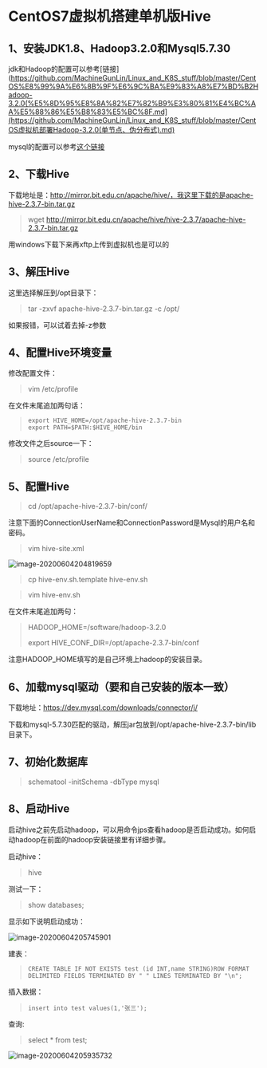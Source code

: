 # CentOS7虚拟机搭建单机版Hive

## 1、安装JDK1.8、Hadoop3.2.0和Mysql5.7.30

jdk和Hadoop的配置可以参考[链接](https://github.com/MachineGunLin/Linux_and_K8S_stuff/blob/master/CentOS%E8%99%9A%E6%8B%9F%E6%9C%BA%E9%83%A8%E7%BD%B2Hadoop-3.2.0(%E5%8D%95%E8%8A%82%E7%82%B9%E3%80%81%E4%BC%AA%E5%88%86%E5%B8%83%E5%BC%8F.md](https://github.com/MachineGunLin/Linux_and_K8S_stuff/blob/master/CentOS虚拟机部署Hadoop-3.2.0(单节点、伪分布式).md)

mysql的配置可以参考[这个链接](https://blog.csdn.net/cool_summer_moon/article/details/106090136)



## 2、下载Hive

下载地址是：http://mirror.bit.edu.cn/apache/hive/，我这里下载的是apache-hive-2.3.7-bin.tar.gz

> wget http://mirror.bit.edu.cn/apache/hive/hive-2.3.7/apache-hive-2.3.7-bin.tar.gz

用windows下载下来再xftp上传到虚拟机也是可以的



## 3、解压Hive

这里选择解压到/opt目录下：

> tar -zxvf apache-hive-2.3.7-bin.tar.gz -c /opt/

如果报错，可以试着去掉-z参数



## 4、配置Hive环境变量

修改配置文件：

> vim /etc/profile

在文件末尾追加两句话：

> ```
> export HIVE_HOME=/opt/apache-hive-2.3.7-bin
> export PATH=$PATH:$HIVE_HOME/bin
> ```

修改文件之后source一下：

> source /etc/profile



## 5、配置Hive

> cd /opt/apache-hive-2.3.7-bin/conf/

注意下面的ConnectionUserName和ConnectionPassword是Mysql的用户名和密码。

>  vim hive-site.xml

 ![image-20200604204819659](C:\Users\Lin\AppData\Roaming\Typora\typora-user-images\image-20200604204819659.png)

> cp hive-env.sh.template hive-env.sh

> vim hive-env.sh

在文件末尾追加两句：

> HADOOP_HOME=/software/hadoop-3.2.0
>
> export HIVE_CONF_DIR=/opt/apache-2.3.7-bin/conf

注意HADOOP_HOME填写的是自己环境上hadoop的安装目录。



## 6、加载mysql驱动（要和自己安装的版本一致）

下载地址：https://dev.mysql.com/downloads/connector/j/

下载和mysql-5.7.30匹配的驱动，解压jar包放到/opt/apache-hive-2.3.7-bin/lib目录下。



## 7、初始化数据库

> schematool -initSchema -dbType mysql



## 8、启动Hive

启动hive之前先启动hadoop，可以用命令jps查看hadoop是否启动成功。如何启动hadoop在前面的hadoop安装链接里有详细步骤。

启动hive：

> hive

测试一下：

> show databases;

显示如下说明启动成功：



![image-20200604205745901](C:\Users\Lin\AppData\Roaming\Typora\typora-user-images\image-20200604205745901.png)



建表：

> ```
> CREATE TABLE IF NOT EXISTS test (id INT,name STRING)ROW FORMAT DELIMITED FIELDS TERMINATED BY " " LINES TERMINATED BY "\n";
> ```

插入数据：

> ```
> insert into test values(1,'张三');
> ```

查询:

> select * from test;



![image-20200604205935732](C:\Users\Lin\AppData\Roaming\Typora\typora-user-images\image-20200604205935732.png)
